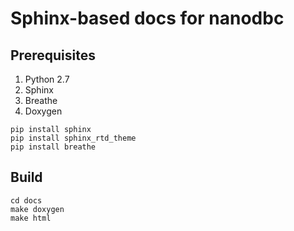 # Sphinx-based docs for nanodbc 

## Prerequisites

1. Python 2.7
2. Sphinx
3. Breathe
3. Doxygen

```
pip install sphinx
pip install sphinx_rtd_theme
pip install breathe
```

## Build

```
cd docs
make doxygen
make html
```
